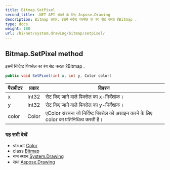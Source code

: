 ```yaml
---
title: Bitmap.SetPixel
second_title: .NET API संदर्भ के लिए Aspose.Drawing
description: Bitmap तरक. इसमें नर्दष्ट पक्सेल क रंग सेट करत हैBitmap .
type: docs
weight: 180
url: /hi/net/system.drawing/bitmap/setpixel/
---
```

## Bitmap.SetPixel method

इसमें निर्दिष्ट पिक्सेल का रंग सेट करता हैBitmap .

```csharp
public void SetPixel(int x, int y, Color color)
```

| पैरामीटर | प्रकार | विवरण |
| --- | --- | --- |
| x | Int32 | सेट किए जाने वाले पिक्सेल का x-निर्देशांक। |
| y | Int32 | सेट किए जाने वाले पिक्सेल का y-निर्देशांक। |
| color | Color | एColor संरचना जो निर्दिष्ट पिक्सेल को असाइन करने के लिए color का प्रतिनिधित्व करती है। |

### यह सभी देखें

* struct [Color](../../color/)
* class [Bitmap](../)
* नाम स्थान [System.Drawing](../../bitmap/)
* सभा [Aspose.Drawing](../../../)


